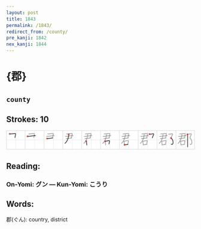 ```yaml
---
layout: post
title: 1843
permalink: /1843/
redirect_from: /county/
pre_kanji: 1842
nex_kanji: 1844
---
```


# {郡}

## `county`

## Strokes: 10

<div class="stroke"><img src="../images/E983A1.png" /></div>

## Reading:

### On-Yomi: グン &mdash; Kun-Yomi: こうり

## Words:

郡(ぐん): country, district
